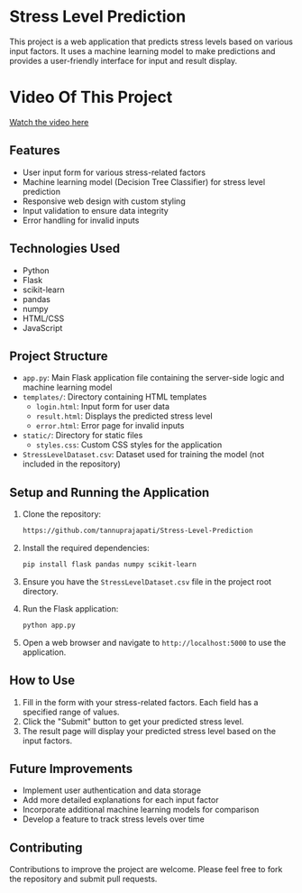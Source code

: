 # Stress Level Prediction

This project is a web application that predicts stress levels based on various input factors. It uses a machine learning model to make predictions and provides a user-friendly interface for input and result display.

# Video Of This Project
[Watch the video here]((https://github.com/tannuprajapati/Stress-Level-Prediction/blob/main/Screen%20Recording%202024-12-17%20143032.mp4))
## Features

- User input form for various stress-related factors
- Machine learning model (Decision Tree Classifier) for stress level prediction
- Responsive web design with custom styling
- Input validation to ensure data integrity
- Error handling for invalid inputs

## Technologies Used

- Python
- Flask
- scikit-learn
- pandas
- numpy
- HTML/CSS
- JavaScript

## Project Structure

- `app.py`: Main Flask application file containing the server-side logic and machine learning model
- `templates/`: Directory containing HTML templates
  - `login.html`: Input form for user data
  - `result.html`: Displays the predicted stress level
  - `error.html`: Error page for invalid inputs
- `static/`: Directory for static files
  - `styles.css`: Custom CSS styles for the application
- `StressLevelDataset.csv`: Dataset used for training the model (not included in the repository)

## Setup and Running the Application

1. Clone the repository:
   ```sh
   https://github.com/tannuprajapati/Stress-Level-Prediction
   ```
2. Install the required dependencies:
   ```sh
   pip install flask pandas numpy scikit-learn
   ```
3. Ensure you have the `StressLevelDataset.csv` file in the project root directory.

4. Run the Flask application:
   ```sh
   python app.py
   ```
5. Open a web browser and navigate to `http://localhost:5000` to use the application.

## How to Use

1. Fill in the form with your stress-related factors. Each field has a specified range of values.
2. Click the "Submit" button to get your predicted stress level.
3. The result page will display your predicted stress level based on the input factors.

## Future Improvements

- Implement user authentication and data storage
- Add more detailed explanations for each input factor
- Incorporate additional machine learning models for comparison
- Develop a feature to track stress levels over time

## Contributing

Contributions to improve the project are welcome. Please feel free to fork the repository and submit pull requests.
